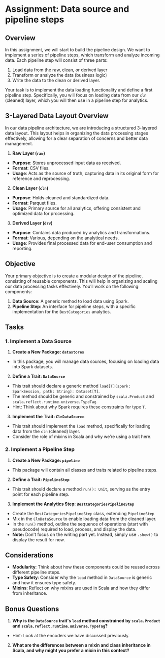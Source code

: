 # Assignment: Data source and pipeline steps

## Overview

In this assignment, we will start to build the pipeline design. We want to implement a series of pipeline steps, which transform and analyze incoming data. Each pipeline step will consist of three parts:

1. Load data from the raw, clean, or derived layer
2. Transform or analyze the data (business logic)
3. Write the data to the clean or derived layer.

Your task is to implement the data loading functionality and define a first pipeline step. Specifically, you will focus on loading data from our `cln` (cleaned) layer, which you will then use in a pipeline step for analytics.

## 3-Layered Data Layout Overview

In our data pipeline architecture, we are introducing a structured 3-layered data layout. This layout helps in organizing the data processing stages effectively, allowing for a clear separation of concerns and better data management.

1. **Raw Layer (`raw`)**
  - **Purpose**: Stores unprocessed input data as received.
  - **Format**: CSV files.
  - **Usage**: Acts as the source of truth, capturing data in its original form for reference and reprocessing.

2. **Clean Layer (`cln`)**
  - **Purpose**: Holds cleaned and standardized data.
  - **Format**: Parquet files.
  - **Usage**: Primary source for all analytics, offering consistent and optimized data for processing.

3. **Derived Layer (`drv`)**
  - **Purpose**: Contains data produced by analytics and transformations.
  - **Format**: Various, depending on the analytical needs.
  - **Usage**: Provides final processed data for end-user consumption and reporting.

## Objective

Your primary objective is to create a modular design of the pipeline, consisting of reusable components. This will help in organizing and scaling our data processing tasks effectively. You’ll work on the following components:

1. **Data Source**: A generic method to load data using Spark.
2. **Pipeline Step**: An interface for pipeline steps, with a specific implementation for the `BestCategories` analytics.

## Tasks

### 1. Implement a Data Source

1. **Create a New Package: `datastores`**
  - In this package, you will manage data sources, focusing on loading data into Spark datasets.

2. **Define a Trait: `DataSource`**
  - This trait should declare a generic method `load[T](spark: SparkSession, path: String): Dataset[T]`.
  - The method should be generic and constrained by `scala.Product` and `scala.reflect.runtime.universe.TypeTag`.
  - Hint: Think about why Spark requires these constraints for type `T`.

3. **Implement the Trait: `ClnDataSource`**
  - This trait should implement the `load` method, specifically for loading data from the `cln` (cleaned) layer.
  - Consider the role of mixins in Scala and why we’re using a trait here.

### 2. Implement a Pipeline Step

1. **Create a New Package: `pipeline`**
  - This package will contain all classes and traits related to pipeline steps.

2. **Define a Trait: `PipelineStep`**
  - This trait should declare a method `run(): Unit`, serving as the entry point for each pipeline step.

3. **Implement the Analytics Step: `BestCategoriesPipelineStep`**
  - Create the `BestCategoriesPipelineStep` class, extending `PipelineStep`.
  - Mix in the `ClnDataSource` to enable loading data from the cleaned layer.
  - In the `run()` method, outline the sequence of operations (start with pseudocode) required to load, process, and display the data.
  - **Note:** Don't focus on the writing part yet. Instead, simply use `.show()` to display the result for now.

## Considerations

- **Modularity**: Think about how these components could be reused across different pipeline steps.
- **Type Safety**: Consider why the `load` method in `DataSource` is generic and how it ensures type safety.
- **Mixins**: Reflect on why mixins are used in Scala and how they differ from inheritance.

## Bonus Questions

1. **Why is the `DataSource` trait's `load` method constrained by `scala.Product` and `scala.reflect.runtime.universe.TypeTag`?**
  - Hint: Look at the encoders we have discussed previously. 

2. **What are the differences between a mixin and class inheritance in Scala, and why might you prefer a mixin in this context?**
